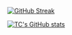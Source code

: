 [![GitHub Streak](https://streak-stats.demolab.com/?username=auntieyafen)](https://git.io/streak-stats)

[![TC's GitHub stats](https://github-readme-stats.vercel.app/api?username=auntieyafen)](https://github.com/auntieyafen/github-readme-stats)
